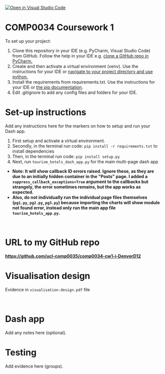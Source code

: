 [![Open in Visual Studio Code](https://classroom.github.com/assets/open-in-vscode-c66648af7eb3fe8bc4f294546bfd86ef473780cde1dea487d3c4ff354943c9ae.svg)](https://classroom.github.com/online_ide?assignment_repo_id=9733923&assignment_repo_type=AssignmentRepo)
# COMP0034 Coursework 1

To set up your project:

1. Clone this repository in your IDE (e.g. PyCharm, Visual Studio Code) from GitHub. Follow the help in your IDE
   e.g. [clone a GitHub repo in PyCharm.](https://www.jetbrains.com/help/pycharm/manage-projects-hosted-on-github.html#clone-from-GitHub)
2. Create and then activate a virtual environment (venv). Use the instructions for your IDE
   or [navigate to your project directory and use python.](https://packaging.python.org/guides/installing-using-pip-and-virtual-environments/)
3. Install the requirements from requirements.txt. Use the instructions for your IDE
   or [the pip documentation](https://pip.pypa.io/en/latest/user_guide/#requirements-files).
4. Edit .gitignore to add any config files and folders for your IDE. 


# Set-up instructions

Add any instructions here for the markers on how to setup and run your Dash app.  

1. First setup and activate a virtual environment.
2. Secondly, in the terminal run code: `pip install -r requirements.txt` to install dependencies
3. Then, in the terminal run code: `pip install setup.py`
4. Next, run `tourism_hotels_dash_app.py` for the main multi-page dash app

- **Note: It will show callback ID errors raised. Ignore these, as they are due to an initially hidden container in the "Posts" page. I added a `suppress_callback_exceptions=True` argument to the callbacks but strangely, the error sometimes remains, but the app works as expected.**
- **Also, do not individually run the individual page files themselves (`pg1.py`, `pg2.py`, `pg3.py`) because importing the charts will show module not found error, instead only run the main app file `tourism_hotels_app.py`.**

<br/>

# **URL to my GitHub repo**
**https://github.com/ucl-comp0035/comp0034-cw1-i-DenverD12**

# Visualisation design
Evidence in `visualisation-design.pdf` file  

<br/>

# Dash app

Add any notes here (optional).

# Testing

Add evidence here (groups).
